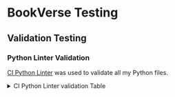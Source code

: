 # BookVerse Testing

## Validation Testing

### Python Linter Validation

[CI Python Linter](https://pep8ci.herokuapp.com) was used to validate all my Python files.

<details>
<summary>CI Python Linter validation Table</summary>

| File | Results | Evidenve | 
| --- | --- | --- | 
| **Books** |
| Views | [CI PEP8](https://pep8ci.herokuapp.com/https://raw.githubusercontent.com/jmanager25/book-verse/main/books/views.py) | Pass |
| Urls | [CI PEP8](https://pep8ci.herokuapp.com/https://raw.githubusercontent.com/jmanager25/book-verse/main/books/urls.py) | Pass |
| Serializers | [CI PEP8](https://pep8ci.herokuapp.com/https://raw.githubusercontent.com/jmanager25/book-verse/main/books/serializers.py) | Pass |
| Models | [CI PEP8](https://pep8ci.herokuapp.com/https://raw.githubusercontent.com/jmanager25/book-verse/main/books/models.py) | Pass |
| apps | [CI PEP8](https://pep8ci.herokuapp.com/https://raw.githubusercontent.com/jmanager25/book-verse/main/books/apps.py) | Pass |
| **Bookverse_api** |
| Views | [CI PEP8]() | Pass |
| Views | [CI PEP8]() | Pass |
| Views | [CI PEP8]() | Pass |
| Views | [CI PEP8]() | Pass |
| Views | [CI PEP8]() | Pass |
| Views | [CI PEP8]() | Pass |
| Views | [CI PEP8]() | Pass |
| Views | [CI PEP8]() | Pass |

| Views | [CI PEP8]() | Pass |
| Views | [CI PEP8]() | Pass |
| Views | [CI PEP8]() | Pass |
| Views | [CI PEP8]() | Pass |
| Views | [CI PEP8]() | Pass |
| Views | [CI PEP8]() | Pass |

| Views | [CI PEP8]() | Pass |
| Views | [CI PEP8]() | Pass |
| Views | [CI PEP8]() | Pass |
| Views | [CI PEP8]() | Pass |
| Views | [CI PEP8]() | Pass |
| Views | [CI PEP8]() | Pass |

| Views | [CI PEP8]() | Pass |
| Views | [CI PEP8]() | Pass |
| Views | [CI PEP8]() | Pass |
| Views | [CI PEP8]() | Pass |
| Views | [CI PEP8]() | Pass |
| Views | [CI PEP8]() | Pass |

| Views | [CI PEP8]() | Pass |
| Views | [CI PEP8]() | Pass |
| Views | [CI PEP8]() | Pass |
| Views | [CI PEP8]() | Pass |
| Views | [CI PEP8]() | Pass |
| Views | [CI PEP8]() | Pass |

| Views | [CI PEP8]() | Pass |
| Views | [CI PEP8]() | Pass |
| Views | [CI PEP8]() | Pass |
| Views | [CI PEP8]() | Pass |
| Views | [CI PEP8]() | Pass |
| Views | [CI PEP8]() | Pass |



</details>
